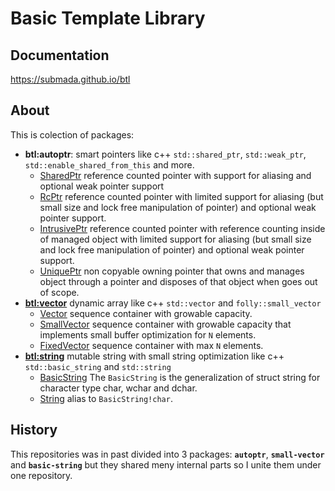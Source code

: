 # Basic Template Library

## Documentation
https://submada.github.io/btl

## About
This is colection of packages:
  
- **btl:autoptr**: smart pointers like c++ `std::shared_ptr`, `std::weak_ptr`, `std::enable_shared_from_this` and more.
  - [SharedPtr](https://submada.github.io/btl/btl/autoptr/shared_ptr/SharedPtr.html) reference counted pointer with support for aliasing and optional weak pointer support
  - [RcPtr](https://submada.github.io/btl/btl/autoptr/rc_ptr/RcPtr.html) reference counted pointer with limited support for aliasing (but small size and lock free manipulation of pointer) and optional weak pointer support.
  - [IntrusivePtr](https://submada.github.io/btl/btl/autoptr/intrusive_ptr/IntrusivePtr.html) reference counted pointer with reference counting inside of managed object with limited support for aliasing (but small size and lock free manipulation of pointer) and optional weak pointer support.
  - [UniquePtr](https://submada.github.io/btl/btl/autoptr/unique_ptr/UniquePtr.html) non copyable owning pointer that owns and manages object through a pointer and disposes of that object when goes out of scope. 
- **[btl:vector](https://submada.github.io/btl/btl/vector.html)** dynamic array like c++ `std::vector` and `folly::small_vector`
  - [Vector](https://submada.github.io/btl/btl/vector/Vector.html) sequence container with growable capacity.
  - [SmallVector](https://submada.github.io/btl/btl/vector/SmallVector.html) sequence container with growable capacity that implements small buffer optimization for `N` elements.
  - [FixedVector](https://submada.github.io/btl/btl/vector/FixedVector.html) sequence container with max `N` elements.
- **[btl:string](https://submada.github.io/btl/btl/string.html)** mutable string with small string optimization like c++ `std::basic_string` and `std::string`
  - [BasicString](https://submada.github.io/btl/btl/string/BasicString.html) The `BasicString` is the generalization of struct string for character type char, wchar and dchar.
  - [String](https://submada.github.io/btl/btl/string/String.html) alias to `BasicString!char`.

## History
This repositories was in past divided into 3 packages: **`autoptr`**, **`small-vector`** and **`basic-string`** but they shared meny internal parts so I unite them under one repository. 
